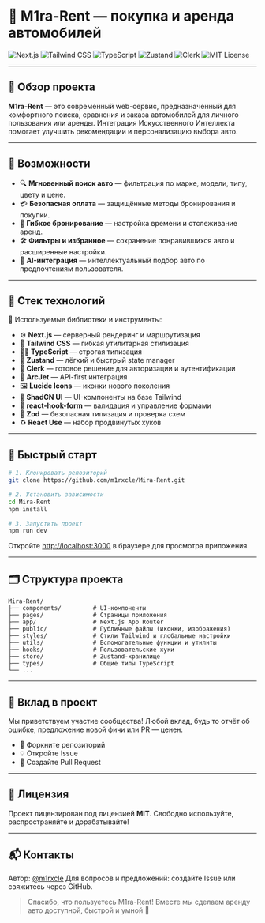 # 🚗 M1ra-Rent — покупка и аренда автомобилей

![Next.js](https://img.shields.io/badge/Built%20with-Next.js-000?logo=next.js)
![Tailwind CSS](https://img.shields.io/badge/Tailwind-CSS-38b2ac?logo=tailwindcss)
![TypeScript](https://img.shields.io/badge/TypeScript-Ready-3178c6?logo=typescript)
![Zustand](https://img.shields.io/badge/State-Zustand-8e44ad)
![Clerk](https://img.shields.io/badge/Auth-Clerk-ff6f61)
![MIT License](https://img.shields.io/badge/license-MIT-blue.svg)

---

## 📌 Обзор проекта

**M1ra-Rent** — это современный web-сервис, предназначенный для комфортного поиска, сравнения и заказа автомобилей для личного пользования или аренды.
Интеграция Искусственного Интеллекта помогает улучшить рекомендации и персонализацию выбора авто.

---

## 🎯 Возможности

- 🔍 **Мгновенный поиск авто** — фильтрация по марке, модели, типу, цвету и цене.
- 💳 **Безопасная оплата** — защищённые методы бронирования и покупки.
- 📍 **Гибкое бронирование** — настройка времени и отслеживание аренд.
- 🛠️ **Фильтры и избранное** — сохранение понравившихся авто и расширенные настройки.
- 🧠 **AI-интеграция** — интеллектуальный подбор авто по предпочтениям пользователя.

---

## 🧪 Стек технологий

🔧 Используемые библиотеки и инструменты:

- ⚙️ **Next.js** — серверный рендеринг и маршрутизация
- 🎨 **Tailwind CSS** — гибкая утилитарная стилизация
- 🧑‍💻 **TypeScript** — строгая типизация
- 🧠 **Zustand** — лёгкий и быстрый state manager
- 🔐 **Clerk** — готовое решение для авторизации и аутентификации
- 🧬 **ArcJet** — API-first интеграция
- 🖼️ **Lucide Icons** — иконки нового поколения
- 🧱 **ShadCN UI** — UI-компоненты на базе Tailwind
- 📝 **react-hook-form** — валидация и управление формами
- 📐 **Zod** — безопасная типизация и проверка схем
- ♻️ **React Use** — набор продвинутых хуков

---

## 🚀 Быстрый старт

```bash
# 1. Клонировать репозиторий
git clone https://github.com/m1rxcle/Mira-Rent.git

# 2. Установить зависимости
cd Mira-Rent
npm install

# 3. Запустить проект
npm run dev
```

Откройте [http://localhost:3000](http://localhost:3000) в браузере для просмотра приложения.

---

## 🗂️ Структура проекта

```
Mira-Rent/
├── components/         # UI-компоненты
├── pages/              # Страницы приложения
├── app/                # Next.js App Router
├── public/             # Публичные файлы (иконки, изображения)
├── styles/             # Стили Tailwind и глобальные настройки
├── utils/              # Вспомогательные функции и утилиты
├── hooks/              # Пользовательские хуки
├── store/              # Zustand-хранилище
├── types/              # Общие типы TypeScript
└── ...
```

---

## 🤝 Вклад в проект

Мы приветствуем участие сообщества!
Любой вклад, будь то отчёт об ошибке, предложение новой фичи или PR — ценен.

- 📅 Форкните репозиторий
- 💡 Откройте Issue
- 📌 Создайте Pull Request

---

## 📄 Лицензия

Проект лицензирован под лицензией **MIT**.
Свободно используйте, распространяйте и дорабатывайте!

---

## 📬 Контакты

Автор: [@m1rxcle](https://github.com/m1rxcle)
Для вопросов и предложений: создайте Issue или свяжитесь через GitHub.

> Спасибо, что пользуетесь M1ra-Rent!
> Вместе мы сделаем аренду авто доступной, быстрой и умной 🚀
